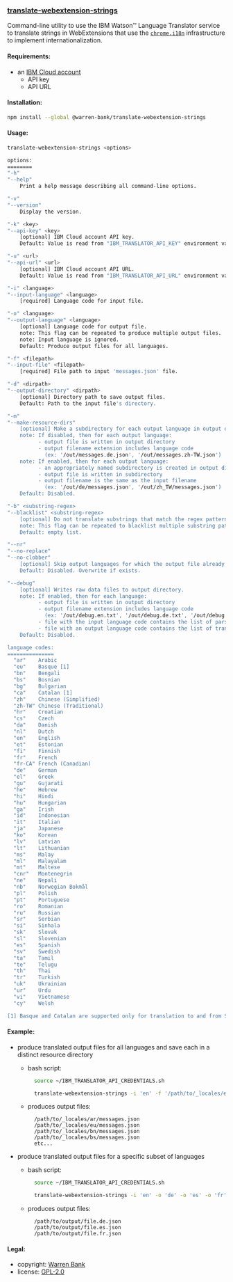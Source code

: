 ### [translate-webextension-strings](https://github.com/warren-bank/node-translate-webextension-strings)

Command-line utility to use the IBM Watson&trade; Language Translator service to translate strings in WebExtensions that use the [`chrome.i18n`](https://developer.chrome.com/docs/extensions/reference/i18n/) infrastructure to implement internationalization.

#### Requirements:

* an [IBM Cloud account](https://github.com/warren-bank/node-ibm-watson-language-translator/blob/master/.etc/docs/IBM-Cloud-account.md)
  - API key
  - API URL

#### Installation:

```bash
npm install --global @warren-bank/translate-webextension-strings
```

#### Usage:

```bash
translate-webextension-strings <options>

options:
========
"-h"
"--help"
    Print a help message describing all command-line options.

"-v"
"--version"
    Display the version.

"-k" <key>
"--api-key" <key>
    [optional] IBM Cloud account API key.
    Default: Value is read from "IBM_TRANSLATOR_API_KEY" environment variable.

"-u" <url>
"--api-url" <url>
    [optional] IBM Cloud account API URL.
    Default: Value is read from "IBM_TRANSLATOR_API_URL" environment variable.

"-i" <language>
"--input-language" <language>
    [required] Language code for input file.

"-o" <language>
"--output-language" <language>
    [optional] Language code for output file.
    note: This flag can be repeated to produce multiple output files.
    note: Input language is ignored.
    Default: Produce output files for all languages.

"-f" <filepath>
"--input-file" <filepath>
    [required] File path to input 'messages.json' file.

"-d" <dirpath>
"--output-directory" <dirpath>
    [optional] Directory path to save output files.
    Default: Path to the input file's directory.

"-m"
"--make-resource-dirs"
    [optional] Make a subdirectory for each output language in output directory.
    note: If disabled, then for each output language:
          - output file is written in output directory
          - output filename extension includes language code
            (ex: '/out/messages.de.json', '/out/messages.zh-TW.json')
    note: If enabled, then for each output language:
          - an appropriately named subdirectory is created in output directory
          - output file is written in subdirectory
          - output filename is the same as the input filename
            (ex: '/out/de/messages.json', '/out/zh_TW/messages.json')
    Default: Disabled.

"-b" <substring-regex>
"--blacklist" <substring-regex>
    [optional] Do not translate substrings that match the regex pattern.
    note: This flag can be repeated to blacklist multiple substring patterns.
    Default: empty list.

"--nr"
"--no-replace"
"--no-clobber"
    [optional] Skip output languages for which the output file already exists.
    Default: Disabled. Overwrite if exists.

"--debug"
    [optional] Writes raw data files to output directory.
    note: If enabled, then for each language:
          - output file is written in output directory
          - output filename extension includes language code
            (ex: '/out/debug.en.txt', '/out/debug.de.txt', '/out/debug.zh-TW.txt')
          - file with the input language code contains the list of parsed strings
          - file with an output language code contains the list of translated strings
    Default: Disabled.

language codes:
===============
  "ar"    Arabic
  "eu"    Basque [1]
  "bn"    Bengali
  "bs"    Bosnian
  "bg"    Bulgarian
  "ca"    Catalan [1]
  "zh"    Chinese (Simplified)
  "zh-TW" Chinese (Traditional)
  "hr"    Croatian
  "cs"    Czech
  "da"    Danish
  "nl"    Dutch
  "en"    English
  "et"    Estonian
  "fi"    Finnish
  "fr"    French
  "fr-CA" French (Canadian)
  "de"    German
  "el"    Greek
  "gu"    Gujarati
  "he"    Hebrew
  "hi"    Hindi
  "hu"    Hungarian
  "ga"    Irish
  "id"    Indonesian
  "it"    Italian
  "ja"    Japanese
  "ko"    Korean
  "lv"    Latvian
  "lt"    Lithuanian
  "ms"    Malay
  "ml"    Malayalam
  "mt"    Maltese
  "cnr"   Montenegrin
  "ne"    Nepali
  "nb"    Norwegian Bokmål
  "pl"    Polish
  "pt"    Portuguese
  "ro"    Romanian
  "ru"    Russian
  "sr"    Serbian
  "si"    Sinhala
  "sk"    Slovak
  "sl"    Slovenian
  "es"    Spanish
  "sv"    Swedish
  "ta"    Tamil
  "te"    Telugu
  "th"    Thai
  "tr"    Turkish
  "uk"    Ukrainian
  "ur"    Urdu
  "vi"    Vietnamese
  "cy"    Welsh

[1] Basque and Catalan are supported only for translation to and from Spanish.
```

#### Example:

* produce translated output files for all languages and save each in a distinct resource directory
  - bash script:
    ```bash
      source ~/IBM_TRANSLATOR_API_CREDENTIALS.sh

      translate-webextension-strings -i 'en' -f '/path/to/_locales/en/messages.json' -d '/path/to/_locales' -m
    ```
  - produces output files:
    ```text
      /path/to/_locales/ar/messages.json
      /path/to/_locales/eu/messages.json
      /path/to/_locales/bn/messages.json
      /path/to/_locales/bs/messages.json
      etc...
    ```

* produce translated output files for a specific subset of languages
  - bash script:
    ```bash
      source ~/IBM_TRANSLATOR_API_CREDENTIALS.sh

      translate-webextension-strings -i 'en' -o 'de' -o 'es' -o 'fr' -f '/path/to/input/file.json' -d '/path/to/output'
    ```
  - produces output files:
    ```text
      /path/to/output/file.de.json
      /path/to/output/file.es.json
      /path/to/output/file.fr.json
    ```

#### Legal:

* copyright: [Warren Bank](https://github.com/warren-bank)
* license: [GPL-2.0](https://www.gnu.org/licenses/old-licenses/gpl-2.0.txt)
